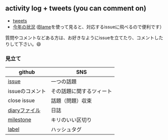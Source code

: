 ## activity log + tweets (you can comment on)

* [tweets](https://github.com/b0101/activity/issues?q=is%3Aissue+is%3Aclosed)
* [今年の状況](diary-2015.md) ([Blame](https://github.com/b0101/activity/blame/master/diary-2015.md)を使って見ると、対応するissueに飛べるので便利です）


質問やコメントなどある方は、お好きなようにissueを立てたり、コメントしたりして下さい。:smile:

### 見立て

github | SNS
----- | -----
[issue](https://github.com/b0101/activity/issues) | 一つの話題
issueのコメント | その話題に関するツィート
close issue | 話題（問題）収束
[diaryファイル](diary-2015.md) | 日誌
[milestone](https://github.com/b0101/activity/milestones) | キリのいい区切り
[label](https://github.com/b0101/activity/labels) | ハッシュタグ
